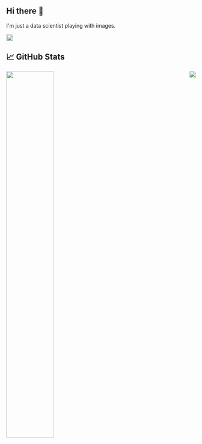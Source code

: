 ## Hi there 👋

I'm just a data scientist playing with images.

<a href="https://www.linkedin.com/in/edgar-lefevre-430218137/">
  <img align="left" alt="Edgar's Linkedin" width="18px" src="https://raw.githubusercontent.com/peterthehan/peterthehan/master/assets/linkedin.svg" />
</a>

<br/>

## 📈 GitHub Stats

<a href="https://github.com/EdgarLefevre">
  <img align="left" src="https://github-readme-stats.vercel.app/api?username=EdgarLefevre&hide=contribs,prs&show_icons=true&theme=radical" width="50%"/>
</a>
<a href="https://github.com/EdgarLefevre">
  <img align="right" src="https://github-readme-stats.vercel.app/api/top-langs/?username=EdgarLefevre&hide=TeX&layout=compact&theme=radical" />
</a>

<br>

